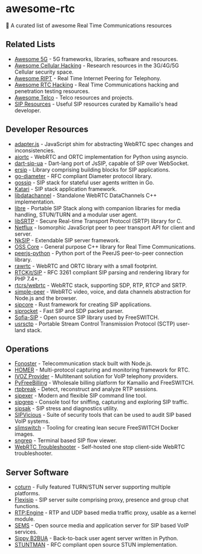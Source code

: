 # awesome-rtc

:satellite: A curated list of awesome Real Time Communications resources

## Related Lists

- [Awesome 5G](https://github.com/calee0219/awesome-5g) - 5G frameworks, libraries, software and resources.
- [Awesome Cellular Hacking](https://github.com/W00t3k/Awesome-Cellular-Hacking) - Research resources in the 3G/4G/5G Cellular security space.
- [Awesome RIPT](https://github.com/rtckit/awesome-ript) - Real Time Internet Peering for Telephony.
- [Awesome RTC Hacking](https://github.com/EnableSecurity/awesome-rtc-hacking) - Real Time Communications hacking and penetration testing resources.
- [Awesome Telco](https://github.com/ravens/awesome-telco) - Telco resources and projects.
- [SIP Resources](https://github.com/miconda/sip-resources) - Useful SIP resources curated by Kamailio's head developer.

## Developer Resources

- [adapter.js](https://github.com/webrtcHacks/adapter) - JavaScript shim for abstracting WebRTC spec changes and inconsistencies.
- [aiortc](https://github.com/aiortc/aiortc) - WebRTC and ORTC implementation for Python using asyncio.
- [dart-sip-ua](https://github.com/cloudwebrtc/dart-sip-ua) - Dart-lang port of JsSIP, capable of SIP over WebSocket.
- [ersip](https://github.com/poroh/ersip) - Library comprising building blocks for SIP applications.
- [go-diameter](https://github.com/fiorix/go-diameter) - RFC compliant Diameter protocol library.
- [gossip](https://github.com/StefanKopieczek/gossip) - SIP stack for stateful user agents written in Go.
- [Katari](https://github.com/hyperioxx/Katari) - SIP stack application framework.
- [libdatachannel](https://github.com/paullouisageneau/libdatachannel) - Standalone WebRTC DataChannels C++ implementation.
- [libre](https://github.com/creytiv/re) - Portable SIP Stack along with companion libraries for media handling, STUN/TURN and a modular user agent.
- [libSRTP](https://github.com/cisco/libsrtp) - Secure Real-time Transport Protocol (SRTP) library for C.
- [Netflux](https://github.com/coast-team/netflux) - Isomorphic JavaScript peer to peer transport API for client and server.
- [NkSIP](https://github.com/NetComposer/nksip) - Extendable SIP server framework.
- [OSS Core](https://github.com/joegen/oss_core) - General purpose C++ library for Real Time Communications.
- [peerjs-python](https://github.com/ambianic/peerjs-python) - Python port of the PeerJS peer-to-peer connection library.
- [rawrtc](https://github.com/rawrtc/rawrtc) - WebRTC and ORTC library with a small footprint.
- [RTCKit/SIP](https://github.com/rtckit/php-sip) - RFC 3261 compliant SIP parsing and rendering library for PHP 7.4+.
- [rtcrs/webrtc](https://github.com/rtcrs/webrtc) - WebRTC stack, supporting SDP, RTP, RTCP and SRTP.
- [simple-peer](https://github.com/feross/simple-peer) - WebRTC video, voice, and data channels abstraction for Node.js and the browser.
- [sipcore](https://github.com/armatusmiles/sipcore) - Rust framework for creating SIP applications.
- [siprocket](https://github.com/marv2097/siprocket) - Fast SIP and SDP packet parser.
- [Sofia-SIP](https://github.com/freeswitch/sofia-sip) - Open source SIP library used by FreeSWITCH.
- [usrsctp](https://github.com/sctplab/usrsctp) - Portable Stream Control Transmission Protocol (SCTP) user-land stack.

## Operations

- [Fonoster](https://github.com/fonoster/fonoster) - Telecommunication stack built with Node.js.
- [HOMER](https://github.com/sipcapture/homer) - Multi-protocol capturing and monitoring framework for RTC.
- [IVOZ Provider](https://github.com/irontec/ivozprovider) - Multitenant solution for VoIP telephony providers.
- [PyFreeBilling](https://github.com/mwolff44/pyfreebilling) - Wholesale billing platform for Kamailio and FreeSWITCH.
- [rtpbreak](https://github.com/Naishy/rtpsplit) - Detect, reconstruct and analyze RTP sessions.
- [sipexer](https://github.com/miconda/sipexer) - Modern and flexible SIP command line tool.
- [sipgrep](https://github.com/sipcapture/sipgrep) - Console tool for sniffing, capturing and exploring SIP traffic.
- [sipsak](https://github.com/nils-ohlmeier/sipsak) - SIP stress and diagnostics utility.
- [SIPVicious](https://github.com/EnableSecurity/sipvicious) - Suite of security tools that can be used to audit SIP based VoIP systems.
- [slimswitch](https://github.com/rtckit/slimswitch) - Tooling for creating lean secure FreeSWITCH Docker images.
- [sngrep](https://github.com/irontec/sngrep) - Terminal based SIP flow viewer.
- [WebRTC Troubleshooter](https://github.com/webrtc/testrtc) - Self-hosted one stop client-side WebRTC troubleshooter.

## Server Software

- [coturn](https://github.com/coturn/coturn) - Fully featured TURN/STUN server supporting multiple platforms.
- [Flexisip](https://github.com/BelledonneCommunications/flexisip) - SIP server suite comprising proxy, presence and group chat functions.
- [RTP:Engine](https://github.com/sipwise/rtpengine) - RTP and UDP based media traffic proxy, usable as a kernel module.
- [SEMS](https://github.com/sems-server/sems) - Open source media and application server for SIP based VoIP services.
- [Sippy B2BUA](https://github.com/sippy/b2bua) - Back-to-back user agent server written in Python.
- [STUNTMAN](https://github.com/jselbie/stunserver) - RFC compliant open source STUN implementation.
